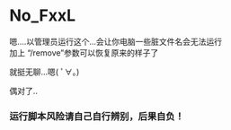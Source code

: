 # No_FxxL
嗯....以管理员运行这个...会让你电脑一些脏文件名会无法运行  
加上 “/remove”参数可以恢复原来的样子了  
  
  
就挺无聊...嗯( ﾟ∀。)  

  
偶对了.. 
### 运行脚本风险请自己自行辨别，后果自负！
